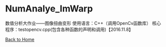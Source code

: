 # NumAnalye_ImWarp
数值分析大作业——图像扭曲变形
使用语言：C++（调用OpenCv函数库）
核心程序：testopencv.cpp(包含各种函数的声明和调用)【2016.11.8】

[Back to Home](../README.md)

